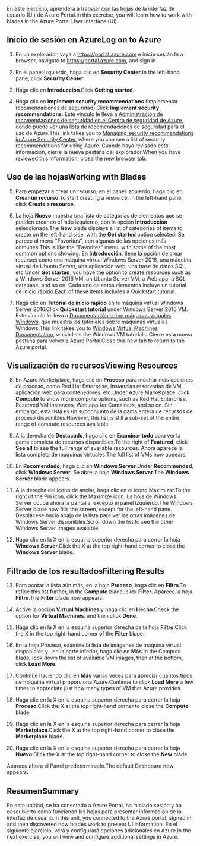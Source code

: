 <span data-ttu-id="6e663-101">En este ejercicio, aprenderá a trabajar con las hojas de la interfaz de usuario (UI) de Azure Portal.</span><span class="sxs-lookup"><span data-stu-id="6e663-101">In this exercise, you will learn how to work with blades in the Azure Portal User Interface (UI).</span></span>

## <a name="log-on-to-azure"></a><span data-ttu-id="6e663-102">Inicio de sesión en Azure</span><span class="sxs-lookup"><span data-stu-id="6e663-102">Log on to Azure</span></span>

1. <span data-ttu-id="6e663-103">En un explorador, vaya a https://portal.azure.com e inicie sesión.</span><span class="sxs-lookup"><span data-stu-id="6e663-103">In a browser, navigate to https://portal.azure.com, and sign in.</span></span>

2. <span data-ttu-id="6e663-104">En el panel izquierdo, haga clic en **Security Center**.</span><span class="sxs-lookup"><span data-stu-id="6e663-104">In the left-hand pane, click **Security Center**.</span></span>

3. <span data-ttu-id="6e663-105">Haga clic en **Introducción**.</span><span class="sxs-lookup"><span data-stu-id="6e663-105">Click **Getting started**.</span></span>

4. <span data-ttu-id="6e663-106">Haga clic en **Implement security recommendations** (Implementar recomendaciones de seguridad).</span><span class="sxs-lookup"><span data-stu-id="6e663-106">Click **Implement security recommendations**.</span></span> <span data-ttu-id="6e663-107">Este vínculo le lleva a [Administración de recomendaciones de seguridad en el Centro de seguridad de Azure](https://docs.microsoft.com/azure/security-center/security-center-recommendations), donde puede ver una lista de recomendaciones de seguridad para el uso de Azure.</span><span class="sxs-lookup"><span data-stu-id="6e663-107">This link takes you to [Managing security recommendations in Azure Security Center](https://docs.microsoft.com/azure/security-center/security-center-recommendations), where you can see a list of security recommendations for using Azure.</span></span> <span data-ttu-id="6e663-108">Cuando haya revisado esta información, cierre la nueva pestaña del explorador.</span><span class="sxs-lookup"><span data-stu-id="6e663-108">When you have reviewed this information, close the new browser tab.</span></span>

## <a name="working-with-blades"></a><span data-ttu-id="6e663-109">Uso de las hojas</span><span class="sxs-lookup"><span data-stu-id="6e663-109">Working with Blades</span></span>

5. <span data-ttu-id="6e663-110">Para empezar a crear un recurso, en el panel izquierdo, haga clic en **Crear un recurso**.</span><span class="sxs-lookup"><span data-stu-id="6e663-110">To start creating a resource, in the left-hand pane, click **Create a resource**.</span></span>

6. <span data-ttu-id="6e663-111">La hoja **Nuevo** muestra una lista de categorías de elementos que se pueden crear en el lado izquierdo, con la opción **Introducción** seleccionada.</span><span class="sxs-lookup"><span data-stu-id="6e663-111">The **New** blade displays a list of categories of items to create on the left-hand side, with the **Get started** option selected.</span></span> <span data-ttu-id="6e663-112">Se parece al menú "Favoritos", con algunas de las opciones más comunes.</span><span class="sxs-lookup"><span data-stu-id="6e663-112">This is like the "Favorites" menu, with some of the most common options showing.</span></span> <span data-ttu-id="6e663-113">En **Introducción**, tiene la opción de crear recursos como una máquina virtual Windows Server 2016, una máquina virtual de Ubuntu Server, una aplicación web, una base de datos SQL, etc.</span><span class="sxs-lookup"><span data-stu-id="6e663-113">Under **Get started**, you have the option to create resources such as a Windows Server 2016 VM, an Ubuntu Server VM, a Web app, a SQL database, and so on.</span></span> <span data-ttu-id="6e663-114">Cada uno de estos elementos incluye un tutorial de inicio rápido.</span><span class="sxs-lookup"><span data-stu-id="6e663-114">Each of these items includes a Quickstart tutorial.</span></span>

7. <span data-ttu-id="6e663-115">Haga clic en **Tutorial de inicio rápido** en la máquina virtual Windows Server 2016.</span><span class="sxs-lookup"><span data-stu-id="6e663-115">Click **Quickstart tutorial** under Windows Server 2016 VM.</span></span> <span data-ttu-id="6e663-116">Este vínculo le lleva a [Documentación sobre máquinas virtuales Windows](https://docs.microsoft.com/azure/virtual-machines/windows/), que muestra los tutoriales sobre máquinas virtuales Windows.</span><span class="sxs-lookup"><span data-stu-id="6e663-116">This link takes you to [Windows Virtual Machines Documentation](https://docs.microsoft.com/azure/virtual-machines/windows/), which lists the Windows VM tutorials.</span></span> <span data-ttu-id="6e663-117">Cierre esta nueva pestaña para volver a Azure Portal.</span><span class="sxs-lookup"><span data-stu-id="6e663-117">Close this new tab to return to the Azure portal.</span></span>

## <a name="viewing-resources"></a><span data-ttu-id="6e663-118">Visualización de recursos</span><span class="sxs-lookup"><span data-stu-id="6e663-118">Viewing Resources</span></span>

8. <span data-ttu-id="6e663-119">En Azure Marketplace, haga clic en **Proceso** para mostrar más opciones de proceso, como Red Hat Enterprise, instancias reservadas de VM, aplicación web para contenedores, etc.</span><span class="sxs-lookup"><span data-stu-id="6e663-119">Under Azure Marketplace, click **Compute** to show more compute options, such as Red Hat Enterprise, Reserved VM instances, Web app for Containers, and so on.</span></span> <span data-ttu-id="6e663-120">Sin embargo, esta lista es un subconjunto de la gama entera de recursos de proceso disponibles.</span><span class="sxs-lookup"><span data-stu-id="6e663-120">However, this list is still a sub-set of the entire range of compute resources available.</span></span>

9. <span data-ttu-id="6e663-121">A la derecha de **Destacado**, haga clic en **Examinar todo** para ver la gama completa de recursos disponibles.</span><span class="sxs-lookup"><span data-stu-id="6e663-121">To the right of **Featured**, click **See all** to see the full range of available resources.</span></span> <span data-ttu-id="6e663-122">Ahora aparece la lista completa de máquinas virtuales.</span><span class="sxs-lookup"><span data-stu-id="6e663-122">The full list of VMs now appears.</span></span>

10. <span data-ttu-id="6e663-123">En **Recomendado**, haga clic en **Windows Server**.</span><span class="sxs-lookup"><span data-stu-id="6e663-123">Under **Recommended**, click **Windows Server**.</span></span> <span data-ttu-id="6e663-124">Se abre la hoja **Windows Server**.</span><span class="sxs-lookup"><span data-stu-id="6e663-124">The **Windows Server** blade appears.</span></span>

11. <span data-ttu-id="6e663-125">A la derecha del icono de anclar, haga clic en el icono Maximizar.</span><span class="sxs-lookup"><span data-stu-id="6e663-125">To the right of the Pin icon, click the Maximize icon.</span></span> <span data-ttu-id="6e663-126">La hoja de Windows Server ocupa ahora la pantalla, excepto el panel izquierdo.</span><span class="sxs-lookup"><span data-stu-id="6e663-126">The Windows Server blade now fills the screen, except for the left-hand pane.</span></span> <span data-ttu-id="6e663-127">Desplácese hacia abajo de la lista para ver las otras imágenes de Windows Server disponibles.</span><span class="sxs-lookup"><span data-stu-id="6e663-127">Scroll down the list to see the other Windows Server images available.</span></span>

12. <span data-ttu-id="6e663-128">Haga clic en la X en la esquina superior derecha para cerrar la hoja **Windows Server**.</span><span class="sxs-lookup"><span data-stu-id="6e663-128">Click the X at the top right-hand corner to close the **Windows Server** blade.</span></span>

## <a name="filtering-results"></a><span data-ttu-id="6e663-129">Filtrado de los resultados</span><span class="sxs-lookup"><span data-stu-id="6e663-129">Filtering Results</span></span>

13. <span data-ttu-id="6e663-130">Para acotar la lista aún más, en la hoja **Proceso**, haga clic en **Filtro**.</span><span class="sxs-lookup"><span data-stu-id="6e663-130">To refine this list further, in the **Compute** blade, click **Filter**.</span></span> <span data-ttu-id="6e663-131">Aparece la hoja **Filtro**.</span><span class="sxs-lookup"><span data-stu-id="6e663-131">The **Filter** blade now appears.</span></span>

14. <span data-ttu-id="6e663-132">Active la opción **Virtual Machines** y haga clic en **Hecho**.</span><span class="sxs-lookup"><span data-stu-id="6e663-132">Check the option for **Virtual Machines**, and then click **Done**.</span></span>

15. <span data-ttu-id="6e663-133">Haga clic en la X en la esquina superior derecha de la hoja **Filtro**.</span><span class="sxs-lookup"><span data-stu-id="6e663-133">Click the X in the top right-hand corner of the **Filter** blade.</span></span>

16. <span data-ttu-id="6e663-134">En la hoja Proceso, examine la lista de imágenes de máquina virtual disponibles y , en la parte inferior, haga clic en **Más**.</span><span class="sxs-lookup"><span data-stu-id="6e663-134">In the Compute blade, look down the list of available VM images, then at the bottom, click **Load More**.</span></span>

17. <span data-ttu-id="6e663-135">Continúe haciendo clic en **Más** varias veces para apreciar cuántos tipos de máquina virtual proporciona Azure.</span><span class="sxs-lookup"><span data-stu-id="6e663-135">Continue to click **Load More** a few times to appreciate just how many types of VM that Azure provides.</span></span>

18. <span data-ttu-id="6e663-136">Haga clic en la X en la esquina superior derecha para cerrar la hoja **Proceso**.</span><span class="sxs-lookup"><span data-stu-id="6e663-136">Click the X at the top right-hand corner to close the **Compute** blade.</span></span>

19. <span data-ttu-id="6e663-137">Haga clic en la X en la esquina superior derecha para cerrar la hoja **Marketplace**.</span><span class="sxs-lookup"><span data-stu-id="6e663-137">Click the X at the top right-hand corner to close the **Marketplace** blade.</span></span>

20. <span data-ttu-id="6e663-138">Haga clic en la X en la esquina superior derecha para cerrar la hoja **Nuevo**.</span><span class="sxs-lookup"><span data-stu-id="6e663-138">Click the X at the top right-hand corner to close the **New** blade.</span></span>

<span data-ttu-id="6e663-139">Aparece ahora el Panel predeterminado.</span><span class="sxs-lookup"><span data-stu-id="6e663-139">The default Dashboard now appears.</span></span>

## <a name="summary"></a><span data-ttu-id="6e663-140">Resumen</span><span class="sxs-lookup"><span data-stu-id="6e663-140">Summary</span></span>

<span data-ttu-id="6e663-141">En esta unidad, se ha conectado a Azure Portal, ha iniciado sesión y ha descubierto cómo funcionan las hojas para presentar información de la interfaz de usuario.</span><span class="sxs-lookup"><span data-stu-id="6e663-141">In this unit, you connected to the Azure portal, signed in, and then discovered how blades work to present UI information.</span></span> <span data-ttu-id="6e663-142">En el siguiente ejercicio, verá y configurará opciones adicionales en Azure.</span><span class="sxs-lookup"><span data-stu-id="6e663-142">In the next exercise, you will view and configure additional settings in Azure.</span></span>